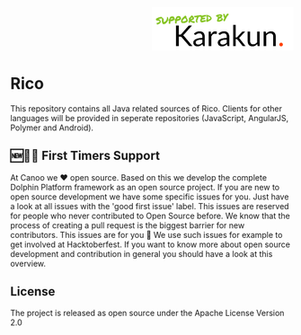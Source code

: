 <p align="right">
<a href="http://www.karakun.com" target="_blank"><img width="50%" src="metadata/supported-karakun.png?raw=true" alt="Supported by Karakun"/></a>
</p>

# Rico
This repository contains all Java related sources of Rico. Clients for other languages will be provided in seperate repositories (JavaScript, AngularJS, Polymer and Android).

## 🆕🐥🐶 First Timers Support
At Canoo we ❤️ open source. Based on this we develop the complete Dolphin Platform framework as an open source project. If you are new to open source development we have some specific issues for you. Just have a look at all issues with the 'good first issue' label. This issues are reserved for people who never contributed to Open Source before. We know that the process of creating a pull request is the biggest barrier for new contributors. This issues are for you 💝 We use such issues for example to get involved at Hacktoberfest. If you want to know more about open source development and contribution in general you should have a look at this overview.

## License
The project is released as open source under the Apache License Version 2.0